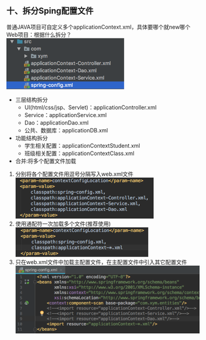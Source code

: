 ## 十、拆分Sping配置文件
普通JAVA项目可自定义多个applicationContext.xml，具体要哪个就new哪个<br>
Web项目：根据什么拆分？<br>
![cf58feed.png](attachments/cf58feed.png)<br>
- 三层结构拆分
  - UI(html/css/jsp、Servlet)：applicationController.xml
  - Service：applicationService.xml
  - Dao：applicationDao.xml
  - 公共、数据库：applicationDB.xml
- 功能结构拆分
  - 学生相关配置：applicationContextStudent.xml
  - 班级相关配置：applicationContextClass.xml
- 合并:将多个配置文件加载

1. 分别将各个配置文件用逗号分隔写入web.xml文件<br>
![e9429785.png](attachments/e9429785.png)<br>
2. 使用通配符一次加载多个文件(推荐使用)<br>
![2c25c9d3.png](attachments/2c25c9d3.png)<br>
3. 只在web.xml文件中加载主配置文件，在主配置文件中引入其它配置文件<br>
![4154ae4c.png](attachments/4154ae4c.png)